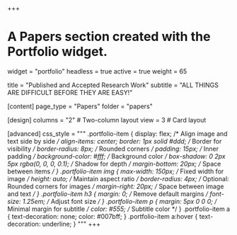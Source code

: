 +++
# A Papers section created with the Portfolio widget.
widget = "portfolio"
headless = true
active = true
weight = 65

title = "Published and Accepted Research Work"
subtitle = "ALL THINGS ARE DIFFICULT BEFORE THEY ARE EASY!"

[content]
  page_type = "Papers"
  folder = "papers"

[design]
  columns = "2"  # Two-column layout
  view = 3       # Card layout

[advanced]
  css_style = """
    .portfolio-item { 
      display: flex;                 /* Align image and text side by side */
      align-items: center;
      border: 1px solid #ddd;        /* Border for visibility */
      border-radius: 8px;            /* Rounded corners */
      padding: 15px;                 /* Inner padding */
      background-color: #fff;        /* Background color */
      box-shadow: 0 2px 5px rgba(0, 0, 0, 0.1); /* Shadow for depth */
      margin-bottom: 20px;           /* Space between items */
    }
    .portfolio-item img {
      max-width: 150px;              /* Fixed width for image */
      height: auto;                  /* Maintain aspect ratio */
      border-radius: 4px;            /* Optional: Rounded corners for images */
      margin-right: 20px;            /* Space between image and text */
    }
    .portfolio-item h3 {
      margin: 0;                     /* Remove default margins */
      font-size: 1.25em;             /* Adjust font size */
    }
    .portfolio-item p {
      margin: 5px 0 0 0;             /* Minimal margin for subtitle */
      color: #555;                   /* Subtitle color */
    }
    .portfolio-item a {
      text-decoration: none;
      color: #007bff;
    }
    .portfolio-item a:hover {
      text-decoration: underline;
    }
  """
+++